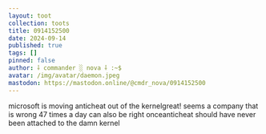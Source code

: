 ```yaml
---
layout: toot
collection: toots
title: 0914152500
date: 2024-09-14
published: true
tags: []
pinned: false
author: ⸸ commander ░ nova ⸸ :~$
avatar: /img/avatar/daemon.jpeg
mastodon: https://mastodon.online/@cmdr_nova/0914152500
---
```


microsoft is moving anticheat out of the kernelgreat! seems a company that is wrong 47 times a day can also be right onceanticheat should have never been attached to the damn kernel
